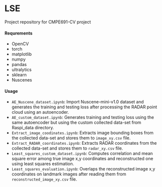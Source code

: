 # LSE
Project repository for CMPE691-CV project

#### Requrements
* OpenCV
* torch
* matplotlib
* numpy
* pandas
* ultralytics
* sklearn
* Nuscenes

#### Usage
* ```AE_Nuscene_dataset.ipynb```: Import Nuscene-mini-v1.0 dataset and generates the training and testing loss after processing the RADAR point cloud using an autoencoder.
* ```AE_custom_dataset.ipynb```: Generates training and testing loss using the same autoencoder but using the custom collected data-set from Raspi_data directory.
* ```Extract_image_coodinates.ipynb```: Extracts image bounding boxes from the collected data-set and stores them to ```image_xy.csv``` file.
* ```Extract_RADAR_coordinates.ipynb```: Extracts RADAR coordinates from the collected data-set and stores them to ```radar_xy.csv``` file.
* ```Least_squares_custom_dataset.ipynb```: Computes correlation and mean square error among true image x,y coordinates and reconstructed one using least squares estimation.
* ```Least_squares_evaluation.ipynb```: Overlaps the reconstructed image x,y coordinates on landmark images after reading them from ```reconstructed_image_xy.csv``` file.
